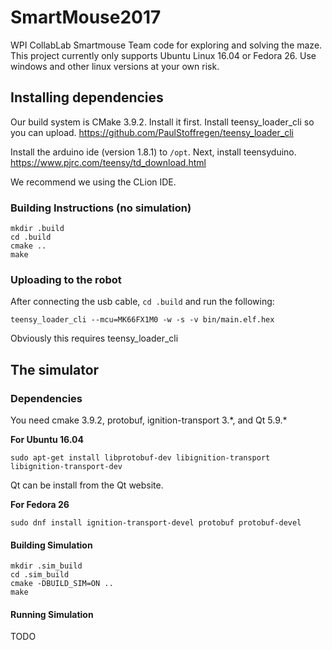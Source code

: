 # SmartMouse2017


WPI CollabLab Smartmouse Team code for exploring and solving the maze.
This project currently only supports Ubuntu Linux 16.04 or Fedora 26. Use windows and other linux versions at your own risk.


## Installing dependencies

Our build system is CMake 3.9.2. Install it first. Install teensy_loader_cli so you can upload. https://github.com/PaulStoffregen/teensy_loader_cli

Install the arduino ide (version 1.8.1) to `/opt`.  Next, install teensyduino.
https://www.pjrc.com/teensy/td_download.html

We recommend we using the CLion IDE.

### Building Instructions (no simulation)

    mkdir .build
    cd .build
    cmake ..
    make

### Uploading to the robot

After connecting the usb cable, `cd .build` and run the following:

    teensy_loader_cli --mcu=MK66FX1M0 -w -s -v bin/main.elf.hex

Obviously this requires teensy_loader_cli


## The simulator

### Dependencies

You need cmake 3.9.2, protobuf, ignition-transport 3.\*, and Qt 5.9.\*

**For Ubuntu 16.04**

    sudo apt-get install libprotobuf-dev libignition-transport libignition-transport-dev
    
Qt can be install from the Qt website.

**For Fedora 26**

    sudo dnf install ignition-transport-devel protobuf protobuf-devel

#### Building Simulation

    mkdir .sim_build
    cd .sim_build
    cmake -DBUILD_SIM=ON ..
    make

#### Running Simulation

TODO
